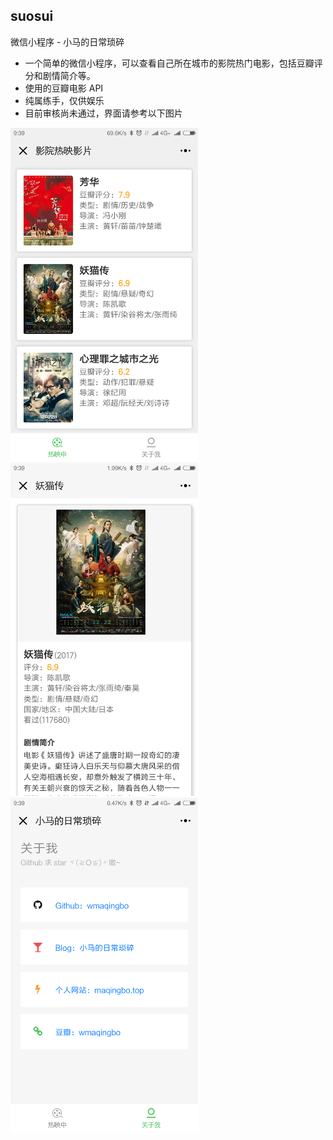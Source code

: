 ## suosui

微信小程序 - 小马的日常琐碎

- 一个简单的微信小程序，可以查看自己所在城市的影院热门电影，包括豆瓣评分和剧情简介等。
- 使用的豆瓣电影 API
- 纯属练手，仅供娱乐
- 目前审核尚未通过，界面请参考以下图片

<img style="width:300px" src="./pic/suosui01.png"><img style="width:300px" src="./pic/suosui02.png"><img style="width:300px" src="./pic/suosui03.png">
